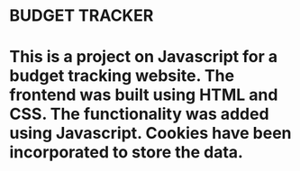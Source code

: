 # BUDGET TRACKER
This is a project on Javascript for a budget tracking website. 
The frontend was built using HTML and CSS. The functionality was added using Javascript.
Cookies have been incorporated to store the data.
=======

